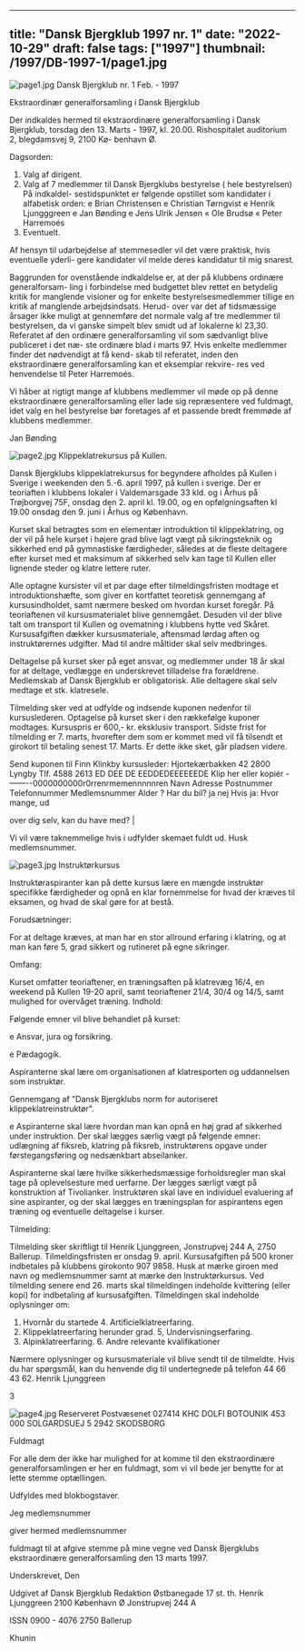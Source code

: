 
---
title: "Dansk Bjergklub 1997 nr. 1"
date: "2022-10-29"
draft: false
tags: ["1997"]
thumbnail: /1997/DB-1997-1/page1.jpg
---

![page1.jpg](/1997/DB-1997-1/page1.jpg)
Dansk Bjergklub nr. 1 Feb. - 1997

Ekstraordinær generalforsamling i
Dansk Bjergklub

Der indkaldes hermed til ekstraordinære generalforsamling i Dansk Bjergklub, torsdag
den 13. Marts - 1997, kl. 20.00. Rishospitalet auditorium 2, blegdamsvej 9, 2100 Kø-
benhavn Ø.

Dagsorden:
1. Valg af dirigent.
2. Valg af 7 medlemmer til Dansk Bjergklubs bestyrelse ( hele bestyrelsen) På indkaldel-
sestidspunktet er følgende opstillet som kandidater i alfabetisk orden:
e Brian Christensen
e Christian Tørngvist
e Henrik Ljungggreen
e Jan Bønding
e Jens Ulrik Jensen
« Ole Brudsø
« Peter Harremoés
3. Eventuelt.

Af hensyn til udarbejdelse af stemmesedler vil det være praktisk, hvis eventuelle yderli-
gere kandidater vil melde deres kandidatur til mig snarest.

Baggrunden for ovenstående indkaldelse er, at der på klubbens ordinære generalforsam-
ling i forbindelse med budgettet blev rettet en betydelig kritik for manglende visioner og
for enkelte bestyrelsesmedlemmer tillige en kritik af manglende arbejdsindsats. Herud-
over var det af tidsmæssige årsager ikke muligt at gennemføre det normale valg af tre
medlemmer til bestyrelsen, da vi ganske simpelt blev smidt ud af lokalerne kl 23,30.
Referatet af den ordinære generalforsamling vil som sædvanligt blive publiceret i det næ-
ste ordinære blad i marts 97. Hvis enkelte medlemmer finder det nødvendigt at få kend-
skab til referatet, inden den ekstraordinære generalforsamling kan et eksemplar rekvire-
res ved henvendelse til Peter Harremoés.

Vi håber at rigtigt mange af klubbens medlemmer vil møde op på denne ekstraordinære
generalforsamling eller lade sig repræsentere ved fuldmagt, idet valg en hel bestyrelse
bør foretages af et passende bredt fremmøde af klubbens medlemmer.

Jan Bønding




![page2.jpg](/1997/DB-1997-1/page2.jpg)
Klippeklatrekursus på Kullen.

Dansk Bjergklubs klippeklatrekursus for begyndere afholdes på Kullen i Sverige i
weekenden den 5.-6. april 1997, på kullen i sverige. Der er teoriaften i klubbens lokaler i
Valdemarsgade 33 kld. og i Århus på Trøjborgvej 75F, onsdag den 2. april kl. 19.00, og en
opfølgningsaften kl 19.00 onsdag den 9. juni i Århus og København.

Kurset skal betragtes som en elementær introduktion til klippeklatring, og der vil på hele
kurset i højere grad blive lagt vægt på sikringsteknik og sikkerhed end på gymnastiske
færdigheder, således at de fleste deltagere efter kurset med et maksimum af sikkerhed selv
kan tage til Kullen eller lignende steder og klatre lettere ruter.

Alle optagne kursister vil et par dage efter tilmeldingsfristen modtage et introduktionshæfte,
som giver en kortfattet teoretisk gennemgang af kursusindholdet, samt nærmere besked om
hvordan kurset foregår. På teoriaftenen vil kursusmaterialet blive gennemgået. Desuden vil
der blive talt om transport til Kullen og ovematning i klubbens hytte ved Skåret.
Kursusafgiften dækker kursusmateriale, aftensmad lørdag aften og instruktørernes udgifter.
Mad til andre måltider skal selv medbringes.

Deltagelse på kurset sker på eget ansvar, og medlemmer under 18 år skal for at deltage,
vedlægge en underskrevet tilladelse fra forældrene. Medlemskab af Dansk Bjergklub er
obligatorisk. Alle deltagere skal selv medtage et stk. klatresele.

Tilmelding sker ved at udfylde og indsende kuponen nedenfor til kursuslederen. Optagelse
på kurset sker i den rækkefølge kuponer modtages. Kursuspris er 600,- kr. eksklusiv
transport. Sidste frist for tilmelding er 7. marts, hvorefter dem som er kommet med vil få
tilsendt et girokort til betaling senest 17. Marts. Er dette ikke sket, går pladsen videre.

Send kuponen til Finn Klinkby
kursusleder: Hjortekærbakken 42
2800 Lyngby
Tlf. 4588 2613
ED DEE DE EEDDEDEEEEEEDE Klip her eller kopiér -——--0000000000r0rrenrmemennnnnren
Navn
Adresse
Postnummer
Telefonnummer
Medlemsnummer
Alder ?
Har du bil? ja nej Hvis ja: Hvor mange, ud

over dig selv, kan du have med? |

Vi vil være taknemmelige hvis i udfylder skemaet fuldt ud. Husk medlemsnummer.




![page3.jpg](/1997/DB-1997-1/page3.jpg)
Instruktørkursus

Instruktøraspiranter kan på dette kursus lære en mængde instruktør specifikke
færdigheder og opnå en klar fornemmelse for hvad der kræves til eksamen, og hvad de
skal gøre for at bestå.

Forudsætninger:

For at deltage kræves, at man har en stor allround erfaring i klatring, og at man kan føre
5, grad sikkert og rutineret på egne sikringer.

Omfang:

Kurset omfatter teoriaftener, en træningsaften på klatrevæg 16/4, en weekend på Kullen
19-20 april, samt teoriaftener 21/4, 30/4 og 14/5, samt mulighed for overvåget træning.
Indhold:

Følgende emner vil blive behandlet på kurset:

e Ansvar, jura og forsikring.

e Pædagogik.

Aspiranterne skal lære om organisationen af klatresporten og uddannelsen som
instruktør.

Gennemgang af "Dansk Bjergklubs norm for autoriseret klippeklatreinstruktør".

e Aspiranterne skal lære hvordan man kan opnå en høj grad af sikkerhed under
instruktion. Der skal lægges særlig vægt på følgende emner: udlægning af fiksreb,
klatring på fiksreb, instruktørens opgave under førstegangsføring og nedsænkbart
abseilanker.

Aspiranterne skal lære hvilke sikkerhedsmæssige forholdsregler man skal tage på
oplevelsesture med uerfarne. Der lægges særligt vægt på konstruktion af Tivolianker.
Instruktøren skal lave en individuel evaluering af sine aspiranter, og der skal lægges
en træningsplan for aspirantens egen træning og eventuelle deltagelse i kurser.

Tilmelding:

Tilmelding sker skriftligt til Henrik Ljunggreen, Jonstrupvej 244 A, 2750 Ballerup.
Tilmeldingsfristen er onsdag 9. april. Kursusafgiften på 500 kroner indbetales på
klubbens girokonto 907 9858. Husk at mærke giroen med navn og medlemsnummer
samt at mærke den Instruktørkursus. Ved tilmelding senere end 26. marts skal
tilmeldingen indeholde kvittering (eller kopi) for indbetaling af kursusafgiften.
Tilmeldingen skal indeholde oplysninger om:

1. Hvornår du startede 4. Artificielklatreerfaring.
2. Klippeklatreerfaring herunder grad. 5, Undervisningserfaring.
3. Alpinklatreerfaring. 6. Andre relevante kvalifikationer

Nærmere oplysninger og kursusmateriale vil blive sendt til de tilmeldte. Hvis du har
spørgsmål, kan du henvende dig til undertegnede på telefon 44 66 43 62.
Henrik Ljunggreen

3




![page4.jpg](/1997/DB-1997-1/page4.jpg)
Reserveret Postvæsenet 027414 KHC
DOLFI BOTOUNIK 453 000
SOLGARDSUEJ 5
2942 SKODSBORG

Fuldmagt

For alle dem der ikke har mulighed for at komme til den ekstraordinære
generalforsamlingen er her en fuldmagt, som vi vil bede jer benytte for at lette stemme
optællingen.

Udfyldes med blokbogstaver.

Jeg medlemsnummer

giver hermed medlemsnummer

fuldmagt til at afgive stemme på mine vegne ved Dansk Bjergklubs ekstraordinære
generalforsamling den 13 marts 1997.

Underskrevet, Den

Udgivet af Dansk Bjergklub Redaktion
Østbanegade 17 st. th. Henrik Ljunggreen
2100 København Ø Jonstrupvej 244 A

ISSN 0900 - 4076 2750 Ballerup

Khunin



